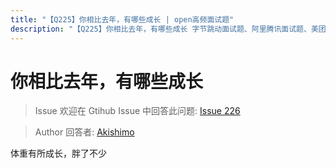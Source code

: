 ```yaml
---
title: "【Q225】你相比去年，有哪些成长 | open高频面试题"
description: "【Q225】你相比去年，有哪些成长 字节跳动面试题、阿里腾讯面试题、美团小米面试题。"
---
```


# 你相比去年，有哪些成长

> Issue
> 欢迎在 Gtihub Issue 中回答此问题: [Issue 226](https://github.com/shfshanyue/Daily-Question/issues/226)

> Author
> 回答者: [Akishimo](https://github.com/Akishimo)

体重有所成长，胖了不少
